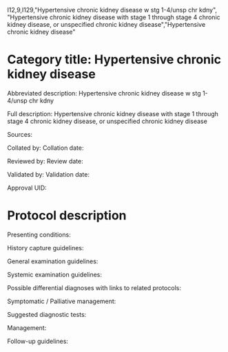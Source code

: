 I12,9,I129,"Hypertensive chronic kidney disease w stg 1-4/unsp chr kdny", "Hypertensive chronic kidney disease with stage 1 through stage 4 chronic kidney disease, or unspecified chronic kidney disease","Hypertensive chronic kidney disease"
# Category title: Hypertensive chronic kidney disease

Abbreviated description: Hypertensive chronic kidney disease w stg 1-4/unsp chr kdny

Full description: Hypertensive chronic kidney disease with stage 1 through stage 4 chronic kidney disease, or unspecified chronic kidney disease

Sources:

Collated by:
Collation date:

Reviewed by:
Review date:

Validated by:
Validation date:

Approval UID:

# Protocol description

Presenting conditions:

History capture guidelines:

General examination guidelines:

Systemic examination guidelines:

Possible differential diagnoses with links to related protocols:

Symptomatic / Palliative management:

Suggested diagnostic tests:

Management:

Follow-up guidelines:
